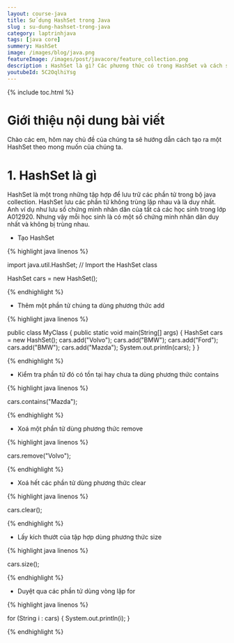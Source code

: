 ```yaml
---
layout: course-java
title: Sử dụng HashSet trong Java
slug : su-dung-hashset-trong-java
category: laptrinhjava
tags: [java core]
summery: HashSet
image: /images/blog/java.png
featureImage: /images/post/javacore/feature_collection.png
description : HashSet là gì? Các phương thức có trong HashSet và cách sử dụng HashSet
youtubeId: 5C2OqlhiYsg
---
```


{% include toc.html %}

# **Giới thiệu nội dung bài viết**

Chào các em, hôm nay chủ đề của chúng ta sẽ hướng dẫn cách tạo ra một HashSet theo mong muốn của chúng ta.

# **1. HashSet là gì**

HashSet là một trong những tập hợp để lưu trữ các phần tử trong bộ java collection. HashSet lưu các phần tử không trùng lặp nhau và là duy nhất. Anh ví dụ như lưu số chứng mình nhân dân của tất cả các học sinh trong lớp A012920. Nhưng vậy mỗi học sinh là có một số chứng minh nhân dân duy nhất và không bị trùng nhau.

- Tạo HashSet


{% highlight java linenos %}

import java.util.HashSet; // Import the HashSet class

HashSet<String> cars = new HashSet<String>();

{% endhighlight %}

- Thêm một phần tử chúng ta dùng phương thức add

{% highlight java linenos %}

public class MyClass {
  public static void main(String[] args) {
    HashSet<String> cars = new HashSet<String>();
    cars.add("Volvo");
    cars.add("BMW");
    cars.add("Ford");
    cars.add("BMW");
    cars.add("Mazda");
    System.out.println(cars);
  }
}

{% endhighlight %}

- Kiểm tra phần tử đó có tồn tại hay chưa ta dùng phương thức contains

{% highlight java linenos %}

cars.contains("Mazda");

{% endhighlight %}

- Xoá một phần tử dùng phương thức remove

{% highlight java linenos %}

cars.remove("Volvo");

{% endhighlight %}

- Xoá hết các phần tử dùng phương thức clear

{% highlight java linenos %}

cars.clear();

{% endhighlight %}

- Lấy kích thướt của tập hợp dùng phương thức size

{% highlight java linenos %}

cars.size();

{% endhighlight %}

- Duyệt qua các phần tử dùng vòng lặp for

{% highlight java linenos %}

for (String i : cars) {
  System.out.println(i);
}

{% endhighlight %}




